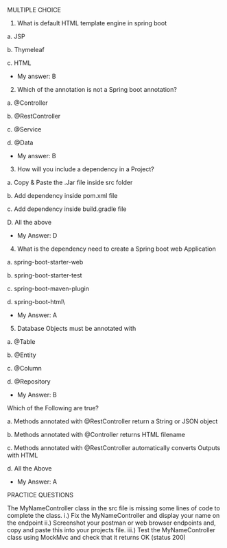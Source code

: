 MULTIPLE CHOICE

1. What is default HTML template engine in spring boot

a. JSP

b. Thymeleaf

c. HTML

- My answer: B

2. Which of the annotation is not a Spring boot annotation?

a. @Controller

b. @RestController

c. @Service

d. @Data

- My answer: B

3. How will you include a dependency in a Project?

a. Copy & Paste the .Jar file inside src folder

b. Add dependency inside pom.xml file

c. Add dependency inside build.gradle file

D. All the above

- My Answer: D

4. What is the dependency need to create a Spring boot web Application

a. spring-boot-starter-web

b. spring-boot-starter-test

c. spring-boot-maven-plugin

d. spring-boot-html\

- My Answer: A

5. Database Objects must be annotated with

a. @Table

b. @Entity

c. @Column

d. @Repository

- My Answer: B

Which of the Following are true?

a. Methods annotated with @RestController return a String or JSON object

b. Methods annotated with @Controller returns HTML filename

c. Methods annotated with @RestController automatically converts Outputs with HTML

d. All the Above

- My Answer: A

PRACTICE QUESTIONS

The MyNameController class in the src file is missing some lines of code to complete the class. i.) 
Fix the MyNameController and display your name on the endpoint ii.) 
Screenshot your postman or web browser endpoints and, copy and paste this into your projects file. iii.) 
Test the MyNameController class using MockMvc and check that it returns OK (status 200)


